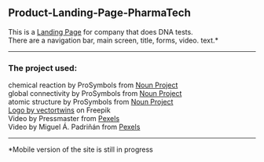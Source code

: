 ## Product-Landing-Page-PharmaTech

This is a [Landing Page](https:link/) for company that does DNA tests.  
There are a navigation bar, main screen, title, forms, video. text.*

***

### The project used:

chemical reaction by ProSymbols from <a href="https://thenounproject.com/browse/icons/term/chemical-reaction/" target="_blank" title="chemical reaction Icons">Noun Project</a>  
global connectivity by ProSymbols from <a href="https://thenounproject.com/browse/icons/term/global-connectivity/" target="_blank" title="global connectivity Icons">Noun Project</a>  
atomic structure by ProSymbols from <a href="https://thenounproject.com/browse/icons/term/atomic-structure/" target="_blank" title="atomic structure Icons">Noun Project</a>  
<a href="https://www.freepik.com/free-vector/logo-template-design_1045314.htm#query=dna%20logo&position=43&from_view=search&track=ais">Logo by vectortwins</a> on Freepik  
Video by Pressmaster from <a href="https://www.pexels.com/video/digital-formation-of-a-dna-in-an-animated-presentation-3191572/" target="_blank" title="Video DNA-test">Pexels</a>  
Video by Miguel Á. Padriñán from <a href="https://www.pexels.com/video/person-having-dna-test-1793336/" target="_blank" title="Video DNA-test">Pexels</a>

***

*Mobile version of the site is still in progress
